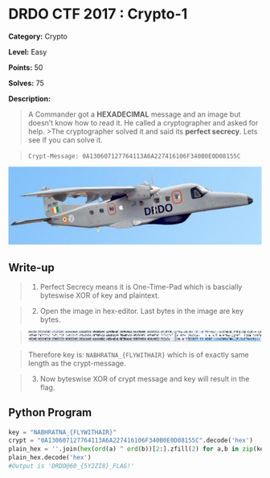 # DRDO CTF 2017 : Crypto-1

**Category:** Crypto

**Level:** Easy

**Points:** 50

**Solves:** 75

**Description:**

>A Commander got a **HEXADECIMAL** message and an image but doesn’t know how to read it. He called a cryptographer and asked for help. >The cryptographer solved it and said its **perfect secrecy**. Lets see if you can solve it.

>`Crypt-Message: 0A130607127764113A6A227416106F340B0E0D08155C`

![NABHRATNA.jpg](NABHRATNA.jpg)

## Write-up

>1. Perfect Secrecy means it is One-Time-Pad which is bascially byteswise XOR of key and plaintext.

>2. Open the image in hex-editor. Last bytes in the image are key bytes.

>![hex\_key.png](hex_key.png)

>Therefore key is: ``NABHRATNA_{FLYWITHAIR}`` which is of exactly same length as the crypt-message.

>3. Now byteswise XOR of crypt message and key will result in the flag.

## Python Program

```Python
key = "NABHRATNA_{FLYWITHAIR}"
crypt = "0A130607127764113A6A227416106F340B0E0D08155C".decode('hex')
plain_hex = ''.join(hex(ord(a) ^ ord(b))[2:].zfill(2) for a,b in zip(key,crypt))
plain_hex.decode('hex')
#Output is 'DRDO@60_{5Y2ZI8}_FLAG!'
```
